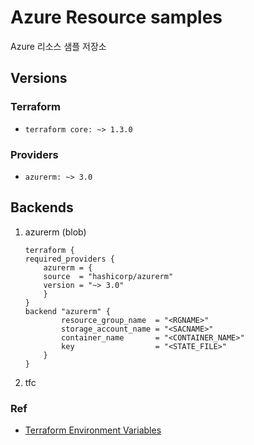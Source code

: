 # Azure Resource samples
Azure 리소스 샘플 저장소
## Versions
### Terraform
- ```terraform core: ~> 1.3.0```
### Providers

- ```azurerm: ~> 3.0```

## Backends
1. azurerm (blob)
    ```
    terraform {
    required_providers {
        azurerm = {
        source  = "hashicorp/azurerm"
        version = "~> 3.0"
        }
    }
    backend "azurerm" {
            resource_group_name  = "<RGNAME>"
            storage_account_name = "<SACNAME>"
            container_name       = "<CONTAINER_NAME>"
            key                  = "<STATE_FILE>"
        }
    }
    ```
2. tfc

### Ref
- [Terraform Environment Variables](https://www.terraform.io/cli/config/environment-variables)